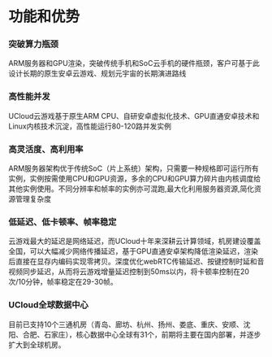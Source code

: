 <!--建议复杂操作配图说明-->
# 功能和优势
### 突破算力瓶颈

   ARM服务器和GPU渲染，突破传统手机和SoC云手机的硬件瓶颈，客户可基于此设计长期的原生安卓云游戏、规划元宇宙的长期演进路线
   
### 高性能并发

   UCloud云游戏基于原生ARM CPU、自研安卓虚拟化技术、GPU直通安卓技术和Linux内核技术沉淀，高性能运行80-120路并发实例
   
### 高灵活度、高利用率

   ARM服务器架构优于传统SoC（片上系统）架构，只需要一种规格即可运行所有实例，实例按需使用CPU和GPU资源，多余的CPU和GPU算力碎片由内核调度给其他实例使用。不同分辨率和帧率的实例亦可混跑,最大化利用服务器资源,简化资源管理复杂度
   
### 低延迟、低卡顿率、帧率稳定
   云游戏最大的延迟是网络延迟，而UCloud十年来深耕云计算领域，机房建设覆盖全国，可以大幅减少网络传播延迟，基于GPU直通安卓架构降低渲染延迟，渲染后直接在显存内编码实现零拷贝。深度优化webRTC传输延迟、按键控制时延和音视频同步延迟，从而将云游戏增量延迟控制到50ms以内，将卡顿率控制在20次/10分钟，帧率稳定在29-30帧。

### UCloud全球数据中心 
   目前已支持10个三通机房（青岛、廊坊、杭州、扬州、娄底、重庆、安顺、沈阳、合肥、石家庄），核心数据中心全球有31个，前期将主要在国内部署，并逐步扩大到全球机房。
